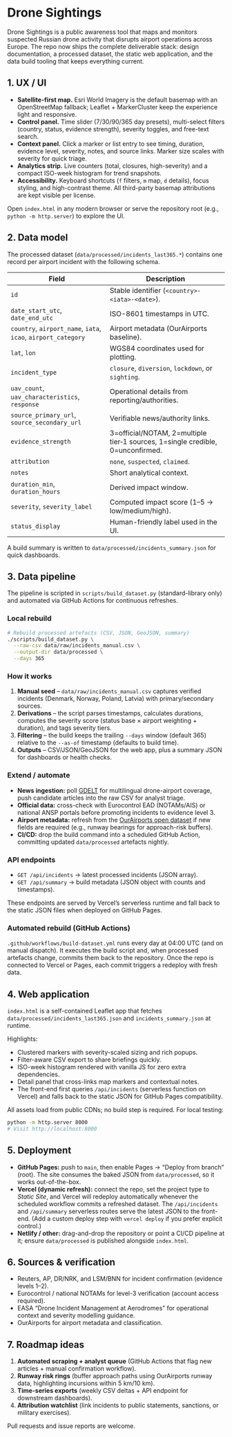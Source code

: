 # Drone Sightings

Drone Sightings is a public awareness tool that maps and monitors suspected Russian drone activity that disrupts airport operations across Europe. The repo now ships the complete deliverable stack: design documentation, a processed dataset, the static web application, and the data build tooling that keeps everything current.

## 1. UX / UI

- **Satellite-first map.** Esri World Imagery is the default basemap with an OpenStreetMap fallback; Leaflet + MarkerCluster keep the experience light and responsive.
- **Control panel.** Time slider (7/30/90/365 day presets), multi-select filters (country, status, evidence strength), severity toggles, and free-text search.
- **Context panel.** Click a marker or list entry to see timing, duration, evidence level, severity, notes, and source links. Marker size scales with severity for quick triage.
- **Analytics strip.** Live counters (total, closures, high-severity) and a compact ISO-week histogram for trend snapshots.
- **Accessibility.** Keyboard shortcuts (`f` filters, `m` map, `d` details), focus styling, and high-contrast theme. All third-party basemap attributions are kept visible per license.

Open `index.html` in any modern browser or serve the repository root (e.g., `python -m http.server`) to explore the UI.

## 2. Data model

The processed dataset (`data/processed/incidents_last365.*`) contains one record per airport incident with the following schema.

| Field | Description |
| --- | --- |
| `id` | Stable identifier (`<country>-<iata>-<date>`). |
| `date_start_utc`, `date_end_utc` | ISO-8601 timestamps in UTC. |
| `country`, `airport_name`, `iata`, `icao`, `airport_category` | Airport metadata (OurAirports baseline). |
| `lat`, `lon` | WGS84 coordinates used for plotting. |
| `incident_type` | `closure`, `diversion`, `lockdown`, or `sighting`. |
| `uav_count`, `uav_characteristics`, `response` | Operational details from reporting/authorities. |
| `source_primary_url`, `source_secondary_url` | Verifiable news/authority links. |
| `evidence_strength` | 3=official/NOTAM, 2=multiple tier‑1 sources, 1=single credible, 0=unconfirmed. |
| `attribution` | `none`, `suspected`, `claimed`. |
| `notes` | Short analytical context. |
| `duration_min`, `duration_hours` | Derived impact window. |
| `severity`, `severity_label` | Computed impact score (1–5 → low/medium/high). |
| `status_display` | Human-friendly label used in the UI. |

A build summary is written to `data/processed/incidents_summary.json` for quick dashboards.

## 3. Data pipeline

The pipeline is scripted in `scripts/build_dataset.py` (standard-library only) and automated via GitHub Actions for continuous refreshes.

### Local rebuild

```bash
# Rebuild processed artefacts (CSV, JSON, GeoJSON, summary)
./scripts/build_dataset.py \
  --raw-csv data/raw/incidents_manual.csv \
  --output-dir data/processed \
  --days 365
```

### How it works

1. **Manual seed** – `data/raw/incidents_manual.csv` captures verified incidents (Denmark, Norway, Poland, Latvia) with primary/secondary sources.
2. **Derivations** – the script parses timestamps, calculates durations, computes the severity score (status base × airport weighting + duration), and tags severity tiers.
3. **Filtering** – the build keeps the trailing `--days` window (default 365) relative to the `--as-of` timestamp (defaults to build time).
4. **Outputs** – CSV/JSON/GeoJSON for the web app, plus a summary JSON for dashboards or health checks.

### Extend / automate

- **News ingestion:** poll [GDELT](https://www.gdeltproject.org/data.html) for multilingual drone-airport coverage, push candidate articles into the raw CSV for analyst triage.
- **Official data:** cross-check with Eurocontrol EAD (NOTAMs/AIS) or national ANSP portals before promoting incidents to evidence level 3.
- **Airport metadata:** refresh from the [OurAirports open dataset](https://ourairports.com/data/) if new fields are required (e.g., runway bearings for approach-risk buffers).
- **CI/CD:** drop the build command into a scheduled GitHub Action, committing updated `data/processed` artefacts nightly.

### API endpoints

- `GET /api/incidents` → latest processed incidents (JSON array).
- `GET /api/summary` → build metadata (JSON object with counts and timestamps).

These endpoints are served by Vercel’s serverless runtime and fall back to the static JSON files when deployed on GitHub Pages.

### Automated rebuild (GitHub Actions)

`.github/workflows/build-dataset.yml` runs every day at 04:00 UTC (and on manual dispatch). It executes the build script and, when processed artefacts change, commits them back to the repository. Once the repo is connected to Vercel or Pages, each commit triggers a redeploy with fresh data.

## 4. Web application

`index.html` is a self-contained Leaflet app that fetches `data/processed/incidents_last365.json` and `incidents_summary.json` at runtime.

Highlights:
- Clustered markers with severity-scaled sizing and rich popups.
- Filter-aware CSV export to share briefings quickly.
- ISO-week histogram rendered with vanilla JS for zero extra dependencies.
- Detail panel that cross-links map markers and contextual notes.
- The front-end first queries `/api/incidents` (serverless function on Vercel) and falls back to the static JSON for GitHub Pages compatibility.

All assets load from public CDNs; no build step is required. For local testing:

```bash
python -m http.server 8000
# Visit http://localhost:8000
```

## 5. Deployment

- **GitHub Pages:** push to `main`, then enable Pages → “Deploy from branch” (root). The site consumes the baked JSON from `data/processed`, so it works out-of-the-box.
- **Vercel (dynamic refresh):** connect the repo, set the project type to _Static Site_, and Vercel will redeploy automatically whenever the scheduled workflow commits a refreshed dataset. The `/api/incidents` and `/api/summary` serverless routes serve the latest JSON to the front-end. (Add a custom deploy step with `vercel deploy` if you prefer explicit control.)
- **Netlify / other:** drag-and-drop the repository or point a CI/CD pipeline at it; ensure `data/processed` is published alongside `index.html`.

## 6. Sources & verification

- Reuters, AP, DR/NRK, and LSM/BNN for incident confirmation (evidence levels 1–2).
- Eurocontrol / national NOTAMs for level-3 verification (account access required).
- EASA “Drone Incident Management at Aerodromes” for operational context and severity modelling guidance.
- OurAirports for airport metadata and classification.

## 7. Roadmap ideas

1. **Automated scraping + analyst queue** (GitHub Actions that flag new articles + manual confirmation workflow).
2. **Runway risk rings** (buffer approach paths using OurAirports runway data, highlighting incursions within 5 km/10 km).
3. **Time-series exports** (weekly CSV deltas + API endpoint for downstream dashboards).
4. **Attribution watchlist** (link incidents to public statements, sanctions, or military exercises).

Pull requests and issue reports are welcome.
